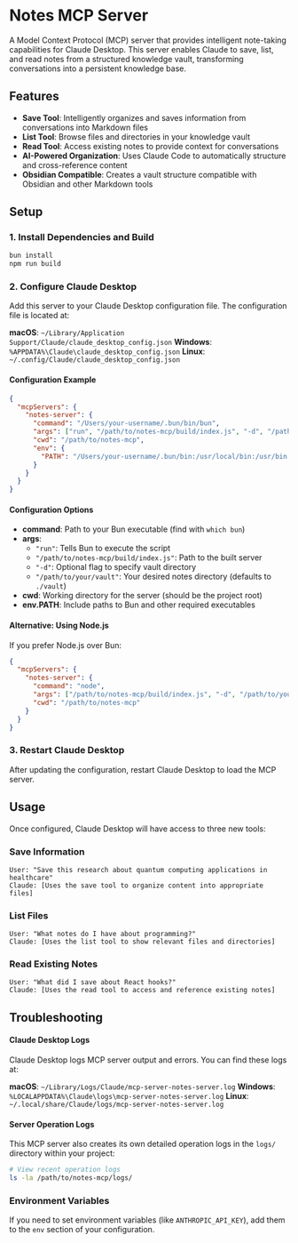 # Notes MCP Server

A Model Context Protocol (MCP) server that provides intelligent note-taking capabilities for Claude Desktop. This server enables Claude to save, list, and read notes from a structured knowledge vault, transforming conversations into a persistent knowledge base.

## Features

- **Save Tool**: Intelligently organizes and saves information from conversations into Markdown files
- **List Tool**: Browse files and directories in your knowledge vault
- **Read Tool**: Access existing notes to provide context for conversations
- **AI-Powered Organization**: Uses Claude Code to automatically structure and cross-reference content
- **Obsidian Compatible**: Creates a vault structure compatible with Obsidian and other Markdown tools

## Setup

### 1. Install Dependencies and Build

```bash
bun install
npm run build
```

### 2. Configure Claude Desktop

Add this server to your Claude Desktop configuration file. The configuration file is located at:

**macOS**: `~/Library/Application Support/Claude/claude_desktop_config.json`
**Windows**: `%APPDATA%\Claude\claude_desktop_config.json`
**Linux**: `~/.config/Claude/claude_desktop_config.json`

#### Configuration Example

```json
{
  "mcpServers": {
    "notes-server": {
      "command": "/Users/your-username/.bun/bin/bun",
      "args": ["run", "/path/to/notes-mcp/build/index.js", "-d", "/path/to/your/vault"],
      "cwd": "/path/to/notes-mcp",
      "env": {
        "PATH": "/Users/your-username/.bun/bin:/usr/local/bin:/usr/bin:/bin"
      }
    }
  }
}
```

#### Configuration Options

- **command**: Path to your Bun executable (find with `which bun`)
- **args**:
  - `"run"`: Tells Bun to execute the script
  - `"/path/to/notes-mcp/build/index.js"`: Path to the built server
  - `"-d"`: Optional flag to specify vault directory
  - `"/path/to/your/vault"`: Your desired notes directory (defaults to `./vault`)
- **cwd**: Working directory for the server (should be the project root)
- **env.PATH**: Include paths to Bun and other required executables

#### Alternative: Using Node.js

If you prefer Node.js over Bun:

```json
{
  "mcpServers": {
    "notes-server": {
      "command": "node",
      "args": ["/path/to/notes-mcp/build/index.js", "-d", "/path/to/your/vault"],
      "cwd": "/path/to/notes-mcp"
    }
  }
}
```

### 3. Restart Claude Desktop

After updating the configuration, restart Claude Desktop to load the MCP server.

## Usage

Once configured, Claude Desktop will have access to three new tools:

### Save Information
```
User: "Save this research about quantum computing applications in healthcare"
Claude: [Uses the save tool to organize content into appropriate files]
```

### List Files
```
User: "What notes do I have about programming?"
Claude: [Uses the list tool to show relevant files and directories]
```

### Read Existing Notes
```
User: "What did I save about React hooks?"
Claude: [Uses the read tool to access and reference existing notes]
```

## Troubleshooting

#### Claude Desktop Logs
Claude Desktop logs MCP server output and errors. You can find these logs at:

**macOS**: `~/Library/Logs/Claude/mcp-server-notes-server.log`
**Windows**: `%LOCALAPPDATA%\Claude\logs\mcp-server-notes-server.log`
**Linux**: `~/.local/share/Claude/logs/mcp-server-notes-server.log`


#### Server Operation Logs
This MCP server also creates its own detailed operation logs in the `logs/` directory within your project:

```bash
# View recent operation logs
ls -la /path/to/notes-mcp/logs/
```



### Environment Variables
If you need to set environment variables (like `ANTHROPIC_API_KEY`), add them to the `env` section of your configuration.
